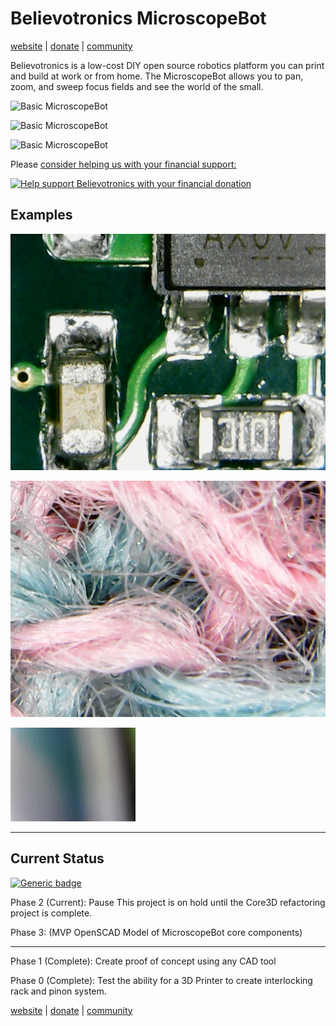 # Believotronics MicroscopeBot
[website](http://believotron.com/believotronics) | [donate](https://www.patreon.com/Believotron) | [community](http://community.believotron.com/c/believotronics)

Believotronics is a low-cost DIY open source robotics platform you can print and build at work or from home. The MicroscopeBot allows you to pan, zoom, and sweep focus fields and see the world of the small.

![Basic MicroscopeBot](/MicroscopeBot/images/microscopebot_wide.JPG)

![Basic MicroscopeBot](/MicroscopeBot/images/microscopebot_close.JPG)

![Basic MicroscopeBot](/MicroscopeBot/images/microscope_toolhead.JPG)

Please [consider helping us with your financial support:](https://www.patreon.com/Believotron)

<a href="http://www.youtube.com/watch?feature=player_embedded&v=6cPdLHY97b4
" target="_blank"><img src="http://img.youtube.com/vi/6cPdLHY97b4/0.jpg"
alt="Help support Believotronics with your financial donation" /></a>

## Examples
![Basic MicroscopeBot](/MicroscopeBot/images/pcba_zoom.jpg)

![Basic MicroscopeBot](/MicroscopeBot/images/sweater_zoom.jpg)

![Basic MicroscopeBot](/MicroscopeBot/images/focus.gif)


----
## Current Status
[![Generic badge](https://img.shields.io/badge/MircroscopeBot-Phase_2-green.svg)](/Core3D/readme.md)

Phase 2 (Current): Pause
This project is on hold until the Core3D refactoring project is complete.

Phase 3: (MVP OpenSCAD Model of MicroscopeBot core components)

---
Phase 1 (Complete): Create proof of concept using any CAD tool

Phase 0 (Complete): Test the ability for a 3D Printer to create interlocking rack and pinon system.

[website](http://believotron.com/believotronics) | [donate](https://www.patreon.com/Believotron) | [community](http://community.believotron.com/c/believotronics)
